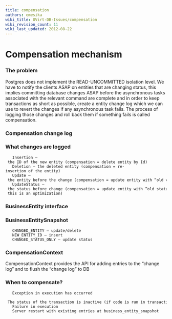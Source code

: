 ```yaml
---
title: compensation
authors: emesika
wiki_title: OVirt-DB-Issues/compensation
wiki_revision_count: 11
wiki_last_updated: 2012-08-22
---
```


# Compensation mechanism

### The problem

Postgres does not implement the READ-UNCOMMITTED isolation level. We have to notify the clients ASAP on entities that are changing status, this implies committing database changes ASAP before the asynchronous tasks associated with the relevant command are complete and in order to keep transactions as short as possible, create a entity change log which we can use to revert the changes if any asynchronous task fails.
 The process of logging those changes and roll back them if something fails is called compensation.

### Compensation change log

### What changes are logged

       Insertion – the ID of the new entity (compensation = delete entity by Id)
       Deletion – the deleted entity (compensation = re-insertion of the entity)
       Update – the entity before the change (compensation = update entity with “old values”)
       UpdateStatus – the status before change (compensation = update entity with “old status” - this is an optimization)

### BusinessEntity interface

### BusinessEntitySnapshot

       CHANGED_ENTITY – update/delete
       NEW_ENTITY_ID – insert
       CHANGED_STATUS_ONLY – update status 

### CompensationContext

CompensationContext provides the API for adding entries to the “change log” and to flush the “change log” to DB

### When to compensate?

       Exception in execution has occurred
       The status of the transaction is inactive (if code is run in transaction)
       Failure in execution
       Server restart with existing entries at business_entity_snapshot
